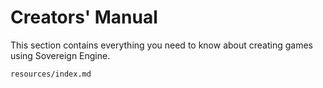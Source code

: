 # Creators' Manual

This section contains everything you need to know about creating games using Sovereign Engine.

```{toctree}
resources/index.md
```
